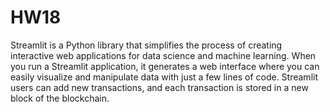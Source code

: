 # HW18
Streamlit is a Python library that simplifies the process of creating interactive web applications for data science and machine learning. When you run a Streamlit application, it generates a web interface where you can easily visualize and manipulate data with just a few lines of code. Streamlit users can add new transactions, and each transaction is stored in a new block of the blockchain.
